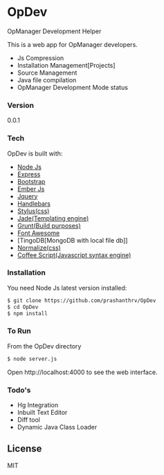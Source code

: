# OpDev

OpManager Development Helper

This is a web app for OpManager developers.
  - Js Compression
  - Installation Management[Projects]
  - Source Management
  - Java file compilation
  - OpManager Development Mode status

### Version
0.0.1

### Tech

OpDev is built with:
  - [Node Js]
  - [Express]
  - [Bootstrap]
  - [Ember Js]
  - [Jquery]
  - [Handlebars]
  - [Stylus(css)]
  - [Jade(Templating engine)]
  - [Grunt(Build purposes)]
  - [Font Awesome]
  - [TingoDB[MongoDB with local file db]]
  - [Normalize(css)]
  - [Coffee Script(Javascript syntax engine)]

### Installation

You need Node Js latest version installed:

```sh
$ git clone https://github.com/prashanthrv/OpDev
$ cd OpDev
$ npm install
```
### To Run
From the OpDev directory
```sh
$ node server.js
```
Open http://localhost:4000 to see the web interface.
### Todo's

 - Hg Integration
 - Inbuilt Text Editor
 - Diff tool
 - Dynamic Java Class Loader

License
----

MIT

[Node Js]:http://nodejs.org
[Bootstrap]:http://twitter.github.com/bootstrap/
[jQuery]:http://jquery.com
[express]:http://expressjs.com
[Ember Js]:http://emberjs.com
[Handlebars]:http://handlebarsjs.com/
[Stylus(css)]:http://learnboost.github.io/stylus/
[Jade(Templating engine)]:http://jade-lang.com/
[Grunt(Build purposes)]:http://gruntjs.com/
[Font Awesome]:http://fortawesome.github.io/Font-Awesome/
[TingoDB(MongoDB with local file db)]:http://www.tingodb.com/
[Normalize(css)]:http://necolas.github.io/normalize.css/
[Coffee Script(Javascript syntax engine)]:http://coffeescript.org/


